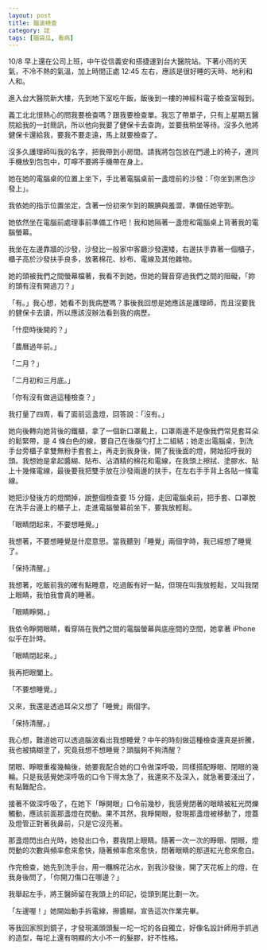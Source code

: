 ```yaml
---
layout: post
title: 腦波檢查
category: 誌
tags: [腦袋瓜, 看病]
---
```


10/8 早上還在公司上班，中午從信義安和搭捷運到台大醫院站。下著小雨的天氣，不冷不熱的氣溫，加上時間正處 12:45 左右，應該是很好睡的天時、地利和人和。

<!--more-->
進入台大醫院新大樓，先到地下室吃午飯，飯後到一樓的神經科電子檢查室報到。

義工北北很熱心的問我要檢查嗎？跟我要檢查單。我忘了帶單子，只有上星期五醫院給我的一封簡訊，所以他向我要了健保卡去查詢，並要我稍坐等待。沒多久他將健保卡還給我，要我不要走遠，馬上就要檢查了。

沒多久護理師叫我的名字，把我帶到小房間。請我將包包放在門邊上的椅子，連同手機放到包包中，叮嚀不要將手機帶在身上。

她在她的電腦桌的位置上坐下，手比著電腦桌前一盞燈前的沙發：「你坐到黑色沙發上」。

我依她的指示位置坐定，含著一份初來乍到的靦腆與羞澀，準備任她宰割。

她依然坐在電腦前處理事前準備工作吧！我和她隔著一盞燈和電腦桌上背著我的電腦螢幕。

我坐在左邊靠牆的沙發，沙發比一般家中客廳沙發還矮，右邊扶手靠著一個櫃子，櫃子高於沙發扶手良多，放著棉花、紗布、電線及其他雜物。

她的頭被我們之間螢幕檔著，我看不到她，但她的聲音穿過我們之間的阻礙，「妳的頭有沒有開過刀？」

「有。」我心想，她看不到我病歷嗎？事後我回想是她應該是護理師，而且沒要我的健保卡去讀，所以應該沒辦法看到我的病歷。

「什麼時後開的？」

「農曆過年前。」

「二月？」

「二月初和三月底。」

「你有沒有做過這種檢查？」

我打量了四周，看了面前這盞燈，回答說：「沒有。」

她向後轉向她背後的鐵櫃，拿了一個新口罩戴上，口罩兩邊不是像我們常見套耳朵的鬆緊帶，是 4 條白色的線，要自己在後腦勺打上二組結；她走出電腦桌，到洗手台旁櫃子拿雙無粉手套套上，再走到我身後，開了我後面的燈，開始招呼我的頭。我想她是拿起醬糊、貼布、沾酒精的棉花和電線，在我頭上擦拭、塗膠水、貼上十幾條電線，最後要我把雙手放在沙發兩邊的扶手，在左右手手背上各貼一條電線。

她把沙發後方的燈關掉，說整個檢查要 15 分鐘，走回電腦桌前，把手套、口罩脫在洗手台邊上的櫃子上，走進電腦螢幕前坐下，要我放輕鬆。

「眼睛閉起來，不要想睡覺。」

我想著，不要想睡覺是什麼意思。當我聽到「睡覺」兩個字時，我已經想了睡覺了。

「保持清醒。」

我想著，吃飯前我的確有點睡意，吃過飯有好一點，但現在叫我放輕鬆，又叫我閉上眼睛，我怕我會真的睡著。

「眼睛睜開。」

我依令睜開眼睛，看穿隔在我們之間的電腦螢幕與底座間的空間，她拿著 iPhone 似乎在計時。

「眼睛閉起來。」

我再把眼闔上。

「不要想睡覺。」

又來，我還是透過耳朵又想了「睡覺」兩個字。

「保持清醒。」

我心想，難道她可以透過腦波看出我想睡覺？中午的時刻做這種檢查還真是折騰，我也被搞糊塗了，究竟我想不想睡覺？頭腦夠不夠清醒？

閉眼、睜眼重複幾輪後，她要我配合她的口令做深呼吸，同樣搭配睜眼、閉眼的幾輪。只是我感覺她深呼吸的口令下得太急了，我還來不及深入，就急著要淺出了，有點難配合。

接著不做深呼吸了，在她下「睜開眼」口令前幾秒，我感覺閉著的眼睛被紅光閃爍觸動，應該前面那盞燈在閃動。果不其然，我睜開眼，發現那盞燈被移動了，燈蓋及燈管正對著我鼻前，只是它沒亮著。

那盞燈閃出白光時，她發出口令，要我閉上眼睛。隨著一次一次的睜眼、閉眼，燈閃動的次數與頻率愈來愈快，隨著頻率愈來愈快，閉著眼睛的那道紅光愈來愈白。

作完檢查，她先到洗手台，用一糰棉花沾水，到我沙發後，開了天花板上的燈，在我身後問了，「你開刀傷口在哪邊？」

我舉起左手，將王醫師留在我頭上的印記，從頭到尾比劃一次。

「左邊喔！」她開始動手拆電線，擦醬糊，宣告這次作業完畢。

等我回家照到鏡子，才發現滿頭頭髮一坨一坨的各自獨立，好像名設計師用手抓過的造型，每坨上還有明顯的大小不一的髮膠，好不性格。
